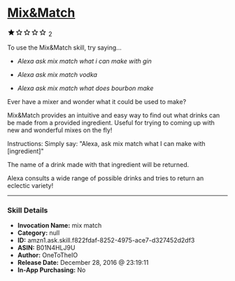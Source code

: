# [Mix&Match](http://alexa.amazon.com/#skills/amzn1.ask.skill.f822fdaf-8252-4975-ace7-d327452d2df3)
![1 stars](../../images/ic_star_black_18dp_1x.png)![1 stars](../../images/ic_star_border_black_18dp_1x.png)![1 stars](../../images/ic_star_border_black_18dp_1x.png)![1 stars](../../images/ic_star_border_black_18dp_1x.png)![1 stars](../../images/ic_star_border_black_18dp_1x.png) 2

To use the Mix&Match skill, try saying...

* *Alexa ask mix match what i can make with gin*

* *Alexa ask mix match vodka*

* *Alexa ask mix match what does bourbon make*

Ever have a mixer and wonder what it could be used to make?

Mix&Match provides an intuitive and easy way to find out what drinks can be made from a provided ingredient. Useful for trying to coming up with new and wonderful mixes on the fly! 

Instructions:
Simply say: "Alexa, ask mix match what I can make with [ingredient]"

The name of a drink made with that ingredient will be returned.

Alexa consults a wide range of possible drinks and tries to return an eclectic variety!

***

### Skill Details

* **Invocation Name:** mix match
* **Category:** null
* **ID:** amzn1.ask.skill.f822fdaf-8252-4975-ace7-d327452d2df3
* **ASIN:** B01N4HLJ9U
* **Author:** OneToTheIO
* **Release Date:** December 28, 2016 @ 23:19:11
* **In-App Purchasing:** No
